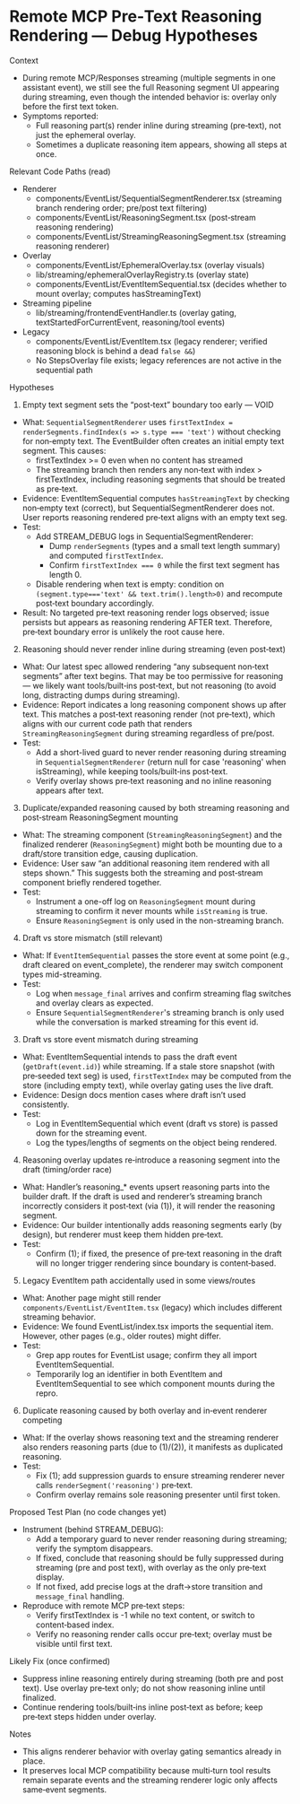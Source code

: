 # Remote MCP Pre‑Text Reasoning Rendering — Debug Hypotheses

Context
- During remote MCP/Responses streaming (multiple segments in one assistant event), we still see the full Reasoning segment UI appearing during streaming, even though the intended behavior is: overlay only before the first text token.
- Symptoms reported:
  - Full reasoning part(s) render inline during streaming (pre‑text), not just the ephemeral overlay.
  - Sometimes a duplicate reasoning item appears, showing all steps at once.

Relevant Code Paths (read)
- Renderer
  - components/EventList/SequentialSegmentRenderer.tsx (streaming branch rendering order; pre/post text filtering)
  - components/EventList/ReasoningSegment.tsx (post‑stream reasoning rendering)
  - components/EventList/StreamingReasoningSegment.tsx (streaming reasoning renderer)
- Overlay
  - components/EventList/EphemeralOverlay.tsx (overlay visuals)
  - lib/streaming/ephemeralOverlayRegistry.ts (overlay state)
  - components/EventList/EventItemSequential.tsx (decides whether to mount overlay; computes hasStreamingText)
- Streaming pipeline
  - lib/streaming/frontendEventHandler.ts (overlay gating, textStartedForCurrentEvent, reasoning/tool events)
- Legacy
  - components/EventList/EventItem.tsx (legacy renderer; verified reasoning block is behind a dead `false &&`)
  - No StepsOverlay file exists; legacy references are not active in the sequential path

Hypotheses
1) Empty text segment sets the “post‑text” boundary too early — VOID
- What: `SequentialSegmentRenderer` uses `firstTextIndex = renderSegments.findIndex(s => s.type === 'text')` without checking for non‑empty text. The EventBuilder often creates an initial empty text segment. This causes:
  - firstTextIndex >= 0 even when no content has streamed
  - The streaming branch then renders any non‑text with index > firstTextIndex, including reasoning segments that should be treated as pre‑text.
- Evidence: EventItemSequential computes `hasStreamingText` by checking non‑empty text (correct), but SequentialSegmentRenderer does not. User reports reasoning rendered pre‑text aligns with an empty text seg.
- Test:
  - Add STREAM_DEBUG logs in SequentialSegmentRenderer:
    - Dump `renderSegments` (types and a small text length summary) and computed `firstTextIndex`.
    - Confirm `firstTextIndex === 0` while the first text segment has length 0.
  - Disable rendering when text is empty: condition on `(segment.type==='text' && text.trim().length>0)` and recompute post‑text boundary accordingly.
 - Result: No targeted pre‑text reasoning render logs observed; issue persists but appears as reasoning rendering AFTER text. Therefore, pre‑text boundary error is unlikely the root cause here.

2) Reasoning should never render inline during streaming (even post‑text)
- What: Our latest spec allowed rendering “any subsequent non‑text segments” after text begins. That may be too permissive for reasoning — we likely want tools/built‑ins post‑text, but not reasoning (to avoid long, distracting dumps during streaming).
- Evidence: Report indicates a long reasoning component shows up after text. This matches a post‑text reasoning render (not pre‑text), which aligns with our current code path that renders `StreamingReasoningSegment` during streaming regardless of pre/post.
- Test:
  - Add a short-lived guard to never render reasoning during streaming in `SequentialSegmentRenderer` (return null for case 'reasoning' when isStreaming), while keeping tools/built‑ins post‑text.
  - Verify overlay shows pre‑text reasoning and no inline reasoning appears after text.

3) Duplicate/expanded reasoning caused by both streaming reasoning and post‑stream ReasoningSegment mounting
- What: The streaming component (`StreamingReasoningSegment`) and the finalized renderer (`ReasoningSegment`) might both be mounting due to a draft/store transition edge, causing duplication.
- Evidence: User saw “an additional reasoning item rendered with all steps shown.” This suggests both the streaming and post‑stream component briefly rendered together.
- Test:
  - Instrument a one-off log on `ReasoningSegment` mount during streaming to confirm it never mounts while `isStreaming` is true.
  - Ensure `ReasoningSegment` is only used in the non-streaming branch.

4) Draft vs store mismatch (still relevant)
- What: If `EventItemSequential` passes the store event at some point (e.g., draft cleared on event_complete), the renderer may switch component types mid-streaming.
- Test:
  - Log when `message_final` arrives and confirm streaming flag switches and overlay clears as expected.
  - Ensure `SequentialSegmentRenderer`'s streaming branch is only used while the conversation is marked streaming for this event id.

3) Draft vs store event mismatch during streaming
- What: EventItemSequential intends to pass the draft event (`getDraft(event.id)`) while streaming. If a stale store snapshot (with pre‑seeded text seg) is used, `firstTextIndex` may be computed from the store (including empty text), while overlay gating uses the live draft.
- Evidence: Design docs mention cases where draft isn’t used consistently.
- Test:
  - Log in EventItemSequential which event (draft vs store) is passed down for the streaming event.
  - Log the types/lengths of segments on the object being rendered.

4) Reasoning overlay updates re‑introduce a reasoning segment into the draft (timing/order race)
- What: Handler’s reasoning_* events upsert reasoning parts into the builder draft. If the draft is used and renderer’s streaming branch incorrectly considers it post‑text (via (1)), it will render the reasoning segment.
- Evidence: Our builder intentionally adds reasoning segments early (by design), but renderer must keep them hidden pre‑text.
- Test:
  - Confirm (1); if fixed, the presence of pre‑text reasoning in the draft will no longer trigger rendering since boundary is content‑based.

5) Legacy EventItem path accidentally used in some views/routes
- What: Another page might still render `components/EventList/EventItem.tsx` (legacy) which includes different streaming behavior.
- Evidence: We found EventList/index.tsx imports the sequential item. However, other pages (e.g., older routes) might differ.
- Test:
  - Grep app routes for EventList usage; confirm they all import EventItemSequential.
  - Temporarily log an identifier in both EventItem and EventItemSequential to see which component mounts during the repro.

6) Duplicate reasoning caused by both overlay and in‑event renderer competing
- What: If the overlay shows reasoning text and the streaming renderer also renders reasoning parts (due to (1)/(2)), it manifests as duplicated reasoning.
- Test:
  - Fix (1); add suppression guards to ensure streaming renderer never calls `renderSegment('reasoning')` pre‑text.
  - Confirm overlay remains sole reasoning presenter until first token.

Proposed Test Plan (no code changes yet)
- Instrument (behind STREAM_DEBUG):
  - Add a temporary guard to never render reasoning during streaming; verify the symptom disappears.
  - If fixed, conclude that reasoning should be fully suppressed during streaming (pre and post text), with overlay as the only pre‑text display.
  - If not fixed, add precise logs at the draft→store transition and `message_final` handling.
- Reproduce with remote MCP pre‑text steps:
  - Verify firstTextIndex is -1 while no text content, or switch to content‑based index.
  - Verify no reasoning render calls occur pre‑text; overlay must be visible until first text.

Likely Fix (once confirmed)
- Suppress inline reasoning entirely during streaming (both pre and post text). Use overlay pre‑text only; do not show reasoning inline until finalized.
- Continue rendering tools/built‑ins inline post‑text as before; keep pre‑text steps hidden under overlay.

Notes
- This aligns renderer behavior with overlay gating semantics already in place.
- It preserves local MCP compatibility because multi‑turn tool results remain separate events and the streaming renderer logic only affects same‑event segments.
